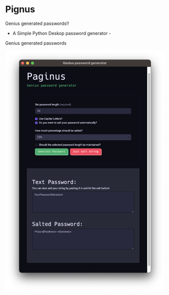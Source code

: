 # Pignus
Genius generated passwords!!

- A Simple Python Deskop password generator -

Genius generated passwords

![alt text](https://github.com/mxmueller/Pignus/blob/main/assets/Screenshot%202021-05-28%20at%2015.42.53.png)

